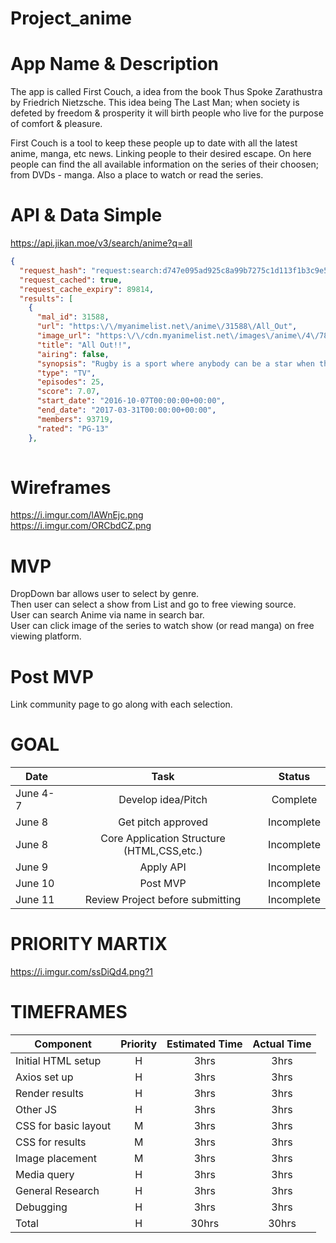 # Project_anime

# App Name & Description

The app is called First Couch, a idea from the book Thus Spoke Zarathustra by Friedrich Nietzsche. This idea being The Last Man; when society is defeted by freedom & prosperity it will birth people who live for the purpose of comfort & pleasure.

First Couch is a tool to keep these people up to date with all the latest anime, manga, etc news. Linking people to their desired escape. On here people can find the all available information on the series of their choosen; from DVDs - manga. Also a place to watch or read the series.

# API & Data Simple

https://api.jikan.moe/v3/search/anime?q=all

``` JSON
{
  "request_hash": "request:search:d747e095ad925c8a99b7275c1d113f1b3c9e5f13",
  "request_cached": true,
  "request_cache_expiry": 89814,
  "results": [
    {
      "mal_id": 31588,
      "url": "https:\/\/myanimelist.net\/anime\/31588\/All_Out",
      "image_url": "https:\/\/cdn.myanimelist.net\/images\/anime\/4\/78649.jpg?s=f6f836c1beebc4e725fa3dc943b8cdeb",
      "title": "All Out!!",
      "airing": false,
      "synopsis": "Rugby is a sport where anybody can be a star when they hold the ball. The rules are simple: one player has to carry the ball past the goalposts across the field while avoiding the other team, who are...",
      "type": "TV",
      "episodes": 25,
      "score": 7.07,
      "start_date": "2016-10-07T00:00:00+00:00",
      "end_date": "2017-03-31T00:00:00+00:00",
      "members": 93719,
      "rated": "PG-13"
    },
   
   ```

# Wireframes

https://i.imgur.com/lAWnEjc.png <br>
https://i.imgur.com/ORCbdCZ.png

# MVP
DropDown bar allows user to select by genre. <br>
Then user can select a show from List and go to free viewing source. <br>
User can search Anime via name in search bar. <br>
User can click image of the series to watch show (or read manga) on free viewing platform. <br>



# Post MVP
Link community page to go along with each selection.


# GOAL
| Date | Task | Status |
| --- | :---: |  :---: | 
|June 4-7| Develop idea/Pitch | Complete
|June 8| Get pitch approved | Incomplete
|June 8| Core Application Structure (HTML,CSS,etc.) | Incomplete
|June 9| Apply API | Incomplete
|June 10| Post MVP | Incomplete
|June 11| Review Project before submitting | Incomplete

# PRIORITY MARTIX

https://i.imgur.com/ssDiQd4.png?1

# TIMEFRAMES

| Component | Priority | Estimated Time | Actual Time |
| --- | :---: |  :---: | :---: | 
| Initial HTML setup | H | 3hrs| 3hrs |  
| Axios set up | H | 3hrs| 3hrs |  
| Render results | H | 3hrs| 3hrs |  
| Other JS | H | 3hrs| 3hrs |  
| CSS for basic layout | M | 3hrs| 3hrs |  
| CSS for results | M | 3hrs| 3hrs |  
| Image placement | M | 3hrs| 3hrs |  
| Media query | H | 3hrs| 3hrs |  
| General Research | H | 3hrs| 3hrs |  
| Debugging | H | 3hrs| 3hrs |  
| Total | H | 30hrs| 30hrs |  
